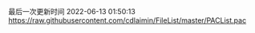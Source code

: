 最后一次更新时间 2022-06-13 01:50:13
https://raw.githubusercontent.com/cdlaimin/FileList/master/PACList.pac

